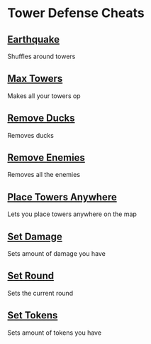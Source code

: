 # Tower Defense Cheats

## [Earthquake](earthquake.js)
Shuffles around towers

## [Max Towers](maxTowers.js)
Makes all your towers op

## [Remove Ducks](removeDucks.js)
Removes ducks

## [Remove Enemies](removeEnemies.js)
Removes all the enemies

## [Place Towers Anywhere](removeObsticles.js)
Lets you place towers anywhere on the map

## [Set Damage](setDmg.js)
Sets amount of damage you have

## [Set Round](setRound.js)
Sets the current round

## [Set Tokens](setTokens.js)
Sets amount of tokens you have